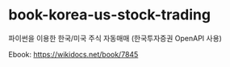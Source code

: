 # book-korea-us-stock-trading
파이썬을 이용한 한국/미국 주식 자동매매
(한국투자증권 OpenAPI 사용)

Ebook: https://wikidocs.net/book/7845
